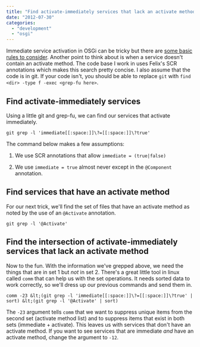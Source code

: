```yaml
---
title: "Find activate-immediately services that lack an activate method"
date: "2012-07-30"
categories: 
  - "development"
  - "osgi"
---
```


Immediate service activation in OSGi can be tricky but there are [some basic rules to consider](http://thecarlhall.wordpress.com/2011/02/04/when-to-immediately-activate-an-osgi-component/ "some basic rules to consider"). Another point to think about is when a service doesn't contain an activate method. The code base I work in uses Felix's SCR annotations which makes this search pretty concise. I also assume that the code is in git. If your code isn't, you should be able to replace `git` with `find <dir> -type f -exec <grep-fu here>`.

<!--more-->

## Find activate-immediately services

Using a little git and grep-fu, we can find our services that activate immediately.

`git grep -l 'immediate[[:space:]]\?=[[:space:]]\?true'`

The command below makes a few assumptions:

1. We use SCR annotations that allow `immediate = (true|false)`

3. We use `immediate = true` almost never except in the `@Component` annotation.

## Find services that have an activate method

For our next trick, we'll find the set of files that have an activate method as noted by the use of an `@Activate` annotation.

`git grep -l '@Activate'`

## Find the intersection of activate-immediately services that lack an activate method

Now to the fun. With the information we've grepped above, we need the things that are in set 1 but _not_ in set 2. There's a great little tool in linux called `comm` that can help us with the set operations. It needs sorted data to work correctly, so we'll dress up our previous commands and send them in.

`comm -23 &lt;(git grep -l 'immediate[[:space:]]\?=[[:space:]]\?true' | sort) &lt;(git grep -l '@Activate' | sort)`

The `-23` argument tells `comm` that we want to suppress unique items from the second set (activate method list) and to suppress items that exist in both sets (immediate + activate). This leaves us with services that don't have an activate method. If you want to see services that are immediate _and_ have an activate method, change the argument to `-12`.
